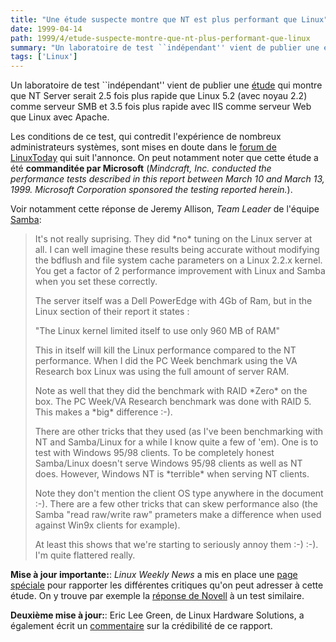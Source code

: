```yaml
---
title: "Une étude suspecte montre que NT est plus performant que Linux"
date: 1999-04-14
path: 1999/4/etude-suspecte-montre-que-nt-plus-performant-que-linux
summary: "Un laboratoire de test ``indépendant'' vient de publier une étude qui montre que NT Server serait 2.5 fois plus rapide que Linux 5.2 (avec noyau 2.2) comme serveur SMB et 3.5 fois plus rapide avec IIS comme serveur Web que Linux avec Apache."
tags: ['Linux']
---
```


<P>
Un laboratoire de test ``indépendant'' vient de publier une
<A HREF="http://www.mindcraft.com/whitepapers/nts4rhlinux.html">étude</A>
qui montre que NT Server serait 2.5 fois plus rapide que Linux 5.2 (avec
noyau 2.2) comme serveur SMB et 3.5 fois plus rapide avec IIS comme
serveur Web que Linux avec Apache.
</P>

<P>
Les conditions de ce test, qui contredit l'expérience de
nombreux administrateurs systèmes, sont mises en doute dans le
<A HREF="http://linuxtoday.com/stories/4932_flat.html">forum de
LinuxToday</A> qui suit l'annonce. On peut notamment noter que cette
étude a été <B>commanditée par Microsoft</B> (<EM>Mindcraft, Inc.
conducted the performance tests described in this report between March
10 and March 13, 1999. Microsoft Corporation sponsored the testing
reported herein.</EM>).
</P>

<P>
Voir notamment cette réponse de Jeremy Allison, <EM>Team Leader</EM>
de l'équipe <A HREF="http://www.samba.org/">Samba</A>:
</P>

<BLOCKQUOTE>
<P>It's not really suprising. They did *no* tuning on the Linux server at all. I can well
imagine these results being accurate without modifying the bdflush and file system
cache parameters on a Linux 2.2.x kernel. You get a factor of 2 performance
improvement with Linux and Samba when you set these correctly.</P>

<P>The server itself was a Dell PowerEdge with 4Gb of Ram, but in the Linux section of their
report it states :</P>

<P>"The Linux kernel limited itself to use only 960 MB of RAM"</P>

<P>This in itself will kill the Linux performance compared to the NT performance. When I did
the PC Week benchmark using the VA Research box Linux was using the full amount
of server RAM.</P>

<P>Note as well that they did the benchmark with RAID *Zero* on the box. The PC
Week/VA Research benchmark was done with RAID 5. This makes a *big* difference
:-).</P>

<P>There are other tricks that they used (as I've been benchmarking with NT and
Samba/Linux for a while I know quite a few of 'em). One is to test with Windows 95/98
clients. To be completely honest Samba/Linux doesn't serve Windows 95/98 clients as
well as NT does. However, Windows NT is *terrible* when serving NT clients.</P>

<P>Note they don't mention the client OS type anywhere in the document :-). There are a
few other tricks that can skew performance also (the Samba "read raw/write raw"
prameters make a difference when used against Win9x clients for example).</P>

<P>At least this shows that we're starting to seriously annoy them :-) :-). I'm quite flattered
really.</P>

</BLOCKQUOTE>
<P>
<B>Mise à jour importante:</B>: <EM>Linux Weekly News</EM> a mis en place
une <A HREF="http://lwn.net/1999/features/MindCraft.phtml">page spéciale</A>
pour rapporter les différentes critiques qu'on peut adresser à cette
étude. On y trouve par exemple la <A HREF="http://www.novell.com/advantage/nw5/nw5-mindcraftcheck.html">réponse de Novell</A> à un test similaire.
</P>

<P>
<B>Deuxième mise à jour:</B>: Eric Lee Green,
de Linux Hardware Solutions, a également écrit un <A HREF="http://www.linux-hw.com/~eric/mindcraft.html">commentaire</A>
sur la crédibilité de ce rapport.
</P>


